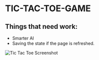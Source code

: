 # TIC-TAC-TOE-GAME

## Things that need work:

- Smarter AI
- Saving the state if the page is refreshed.

![Tic Tac Toe Screenshot](tictactoe.png)
